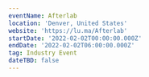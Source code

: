 ```yaml
---
eventName: Afterlab
location: 'Denver, United States'
website: 'https://lu.ma/Afterlab'
startDate: '2022-02-02T00:00:00.000Z'
endDate: '2022-02-02T06:00:00.000Z'
tag: Industry Event
dateTBD: false
---
```


